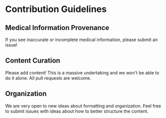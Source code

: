 # Contribution Guidelines

## Medical Information Provenance

If you see inaccurate or incomplete medical information, please submit an issue!

## Content Curation

Please add content! This is a massive undertaking and we won't be able to do it alone. All pull requests are welcome.

## Organization

We are very open to new ideas about formatting and organization. Feel free to submit issues with ideas about how to better structure the content.